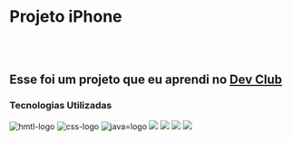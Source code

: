 <h1> Projeto iPhone </h1>
<br>
<br>
<h2> Esse foi um projeto que eu aprendi no <a href="https://rodolfomori.com.br/devclub"> Dev Club </a> </h2>
  
  <h3> Tecnologias Utilizadas </h3>
    <img src="https://img.shields.io/badge/HTML5-E34F26?style=for-the-badge&logo=html5&logoColor=white" alt="hmtl-logo"> 
    <img src="https://img.shields.io/badge/CSS3-1572B6?style=for-the-badge&logo=css3&logoColor=white" alt="css-logo">
    <img src="https://img.shields.io/badge/JavaScript-323330?style=for-the-badge&logo=javascript&logoColor=F7DF1E" alt="java=logo">


  <img src="https://github.com/danielolivermoco/Projeto-Iphone/blob/master/img/img-amarela.png?raw=true">
  <img src="https://github.com/danielolivermoco/Projeto-Iphone/blob/master/img/img-azul.png?raw=true">
  <img src="https://github.com/danielolivermoco/Projeto-Iphone/blob/master/img/img-preta.png?raw=true">
  <img src="https://github.com/danielolivermoco/Projeto-Iphone/blob/master/img/img-vermelha.png?raw=true">
